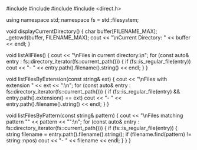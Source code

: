 #include <iostream>
#include <string>
#include <filesystem> 
#include <direct.h>   

using namespace std;
namespace fs = std::filesystem;

void displayCurrentDirectory() {
    char buffer[FILENAME_MAX];
    _getcwd(buffer, FILENAME_MAX);
    cout << "\nCurrent Directory: " << buffer << endl;
}

void listAllFiles() {
    cout << "\nFiles in current directory:\n";
    for (const auto& entry : fs::directory_iterator(fs::current_path())) {
        if (fs::is_regular_file(entry))
            cout << "- " << entry.path().filename().string() << endl;
    }
}

void listFilesByExtension(const string& ext) {
    cout << "\nFiles with extension " << ext << ":\n";
    for (const auto& entry : fs::directory_iterator(fs::current_path())) {
        if (fs::is_regular_file(entry) && entry.path().extension() == ext)
            cout << "- " << entry.path().filename().string() << endl;
    }
}

void listFilesByPattern(const string& pattern) {
    cout << "\nFiles matching pattern \"" << pattern << "\":\n";
    for (const auto& entry : fs::directory_iterator(fs::current_path())) {
        if (fs::is_regular_file(entry)) {
            string filename = entry.path().filename().string();
            if (filename.find(pattern) != string::npos)
                cout << "- " << filename << endl;
        }
    }
}
